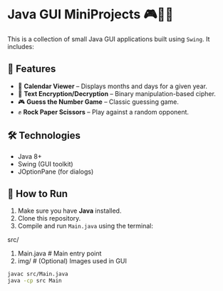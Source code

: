 # Java GUI MiniProjects 🎮📅🔐

This is a collection of small Java GUI applications built using `Swing`. It includes:

## 🧩 Features

- 📅 **Calendar Viewer** – Displays months and days for a given year.
- 🔐 **Text Encryption/Decryption** – Binary manipulation-based cipher.
- 🎮 **Guess the Number Game** – Classic guessing game.
- ✊ **Rock Paper Scissors** – Play against a random opponent.

## 🛠️ Technologies

- Java 8+
- Swing (GUI toolkit)
- JOptionPane (for dialogs)
## 🚀 How to Run

1. Make sure you have **Java** installed.
2. Clone this repository.
3. Compile and run `Main.java` using the terminal:

src/
1. Main.java      # Main entry point
2. img/           # (Optional) Images used in GUI


```bash
javac src/Main.java
java -cp src Main
